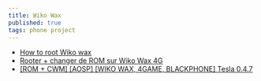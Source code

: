 ```yaml
---
title: Wiko Wax
published: true
tags: phone project
---
```

- [How to root Wiko wax ](https://skyneel.com/how-to-root-wiko-wax-with-easy-guide)
- [Rooter + changer de ROM sur Wiko Wax 4G](https://forum.frandroid.com/topic/241543-tuto-rooter-changer-de-rom-sur-wiko-wax-4g/)
- [[ROM + CWM] [AOSP] [WIKO WAX, 4GAME, BLACKPHONE] Tesla 0.4.7](https://xdaforums.com/t/rom-cwm-aosp-wiko-wax-4game-blackphone-tesla-0-4-7.2916966/)
